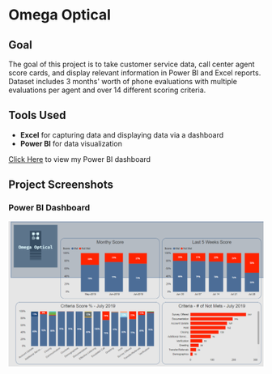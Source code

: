 # Omega Optical

## Goal
The goal of this project is to take customer service data, call center agent score cards, and display relevant information in Power BI and Excel reports. Dataset includes 3 months' worth of phone evaluations with multiple evaluations per agent and over 14 different scoring criteria.

## Tools Used

* **Excel** for capturing data and displaying data via a dashboard
* **Power BI** for data visualization

[Click Here](https://app.powerbi.com/view?r=eyJrIjoiYTZhYTg2OTItZDQ5OS00M2FhLTg2NTYtMzAyYTlhZGMyZWQxIiwidCI6IjEwMWRhNTg3LTE4NDMtNGY1Mi04YjhhLTE3YjA2OWM2NmQzMyIsImMiOjJ9) to view my Power BI dashboard

## Project Screenshots

### Power BI Dashboard
![Alt text](readmeimg/power_bi.PNG "Power BI Dashboard")

